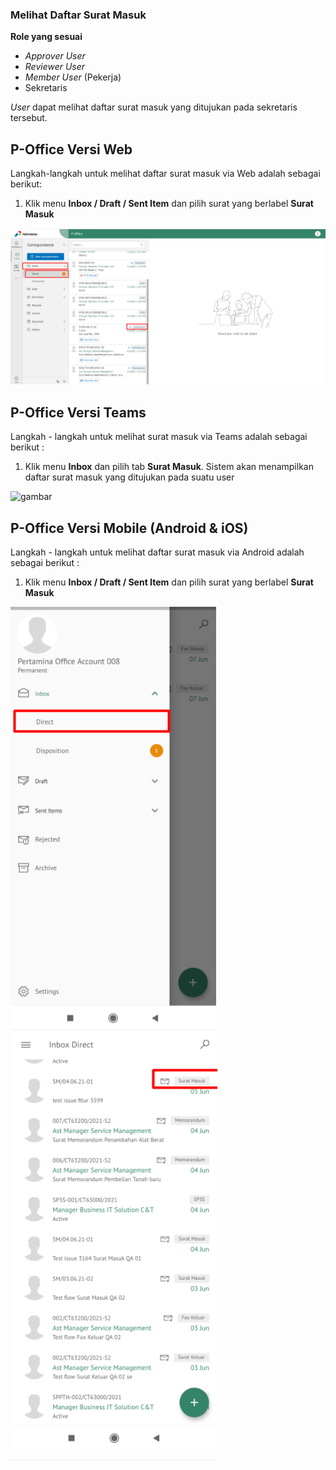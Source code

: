 ### **Melihat Daftar Surat Masuk**

**Role yang sesuai**

- *Approver User*
- *Reviewer User*
- *Member User* (Pekerja) 
- Sekretaris

 _User_ dapat melihat daftar surat masuk yang ditujukan pada sekretaris tersebut. 

## **P-Office Versi Web**

Langkah-langkah untuk melihat daftar surat masuk via Web adalah sebagai berikut:

 1.  Klik menu **Inbox / Draft / Sent Item** dan pilih surat yang berlabel **Surat Masuk**

![gambar](SuratMasuk/SM_Web/02SM01.png)


## **P-Office Versi Teams**

Langkah - langkah untuk melihat surat masuk via Teams adalah sebagai berikut :

1.	Klik menu **Inbox** dan pilih tab **Surat Masuk**. Sistem akan menampilkan daftar surat masuk yang ditujukan pada suatu user
 
![gambar](SuratMasuk/SM_Teams/SM01.png)


## **P-Office Versi Mobile (Android & iOS)**

Langkah - langkah untuk melihat daftar surat masuk via Android adalah sebagai berikut :

1. Klik menu **Inbox / Draft / Sent Item** dan pilih surat yang berlabel **Surat Masuk**

![gambar](SuratMasuk/SM_Android/DSM/02A01.png) ![gambar](SuratMasuk/SM_Android/DSM/02A02.png)


